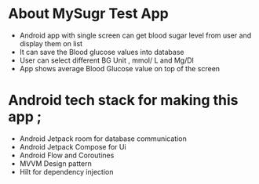 # About MySugr Test App 

- Android app with single screen can get blood sugar level from user and display them on list 
- It can save the Blood glucose  values into database
- User can select different BG Unit ,  mmol/ L and  Mg/Dl
- App shows average Blood Glucose value on top of the screen

# Android tech stack for making this app ;
- Android Jetpack room for database communication 
- Android Jetpack Compose for Ui
- Android Flow and Coroutines
- MVVM Design pattern
- Hilt for dependency injection 
